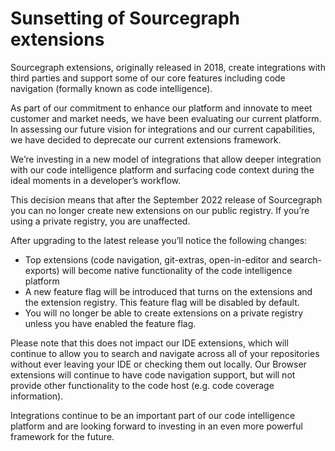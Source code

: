 # Sunsetting of Sourcegraph extensions

Sourcegraph extensions, originally released in 2018, create integrations with third parties and support some of our core features including code navigation (formally known as code intelligence).

As part of our commitment to enhance our platform and innovate to meet customer and market needs, we have been evaluating our current platform. In assessing our future vision for integrations and our current capabilities, we have decided to deprecate our current extensions framework.

We’re investing in a new model of integrations that allow deeper integration with our code intelligence platform and surfacing code context during the ideal moments in a developer’s workflow.

This decision means that after the September 2022 release of Sourcegraph you can no longer create new extensions on our public registry. If you’re using a private registry, you are unaffected.

After upgrading to the latest release you’ll notice the following changes:

- Top extensions (code navigation, git-extras, open-in-editor and search-exports) will become native functionality of the code intelligence platform
- A new feature flag will be introduced that turns on the extensions and the extension registry. This feature flag will be disabled by default.
- You will no longer be able to create extensions on a private registry unless you have enabled the feature flag.

Please note that this does not impact our IDE extensions, which will continue to allow you to search and navigate across all of your repositories without ever leaving your IDE or checking them out locally. Our Browser extensions will continue to have code navigation support, but will not provide other functionality to the code host (e.g. code coverage information).

Integrations continue to be an important part of our code intelligence platform and are looking forward to investing in an even more powerful framework for the future.
